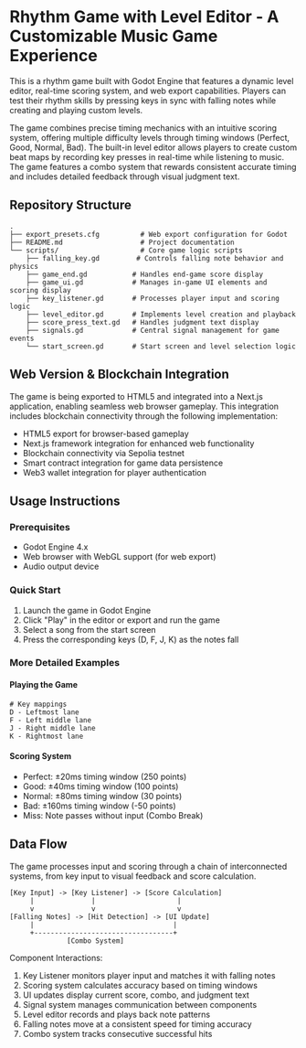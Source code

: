 # Rhythm Game with Level Editor - A Customizable Music Game Experience

This is a rhythm game built with Godot Engine that features a dynamic level editor, real-time scoring system, and web export capabilities. Players can test their rhythm skills by pressing keys in sync with falling notes while creating and playing custom levels.

The game combines precise timing mechanics with an intuitive scoring system, offering multiple difficulty levels through timing windows (Perfect, Good, Normal, Bad). The built-in level editor allows players to create custom beat maps by recording key presses in real-time while listening to music. The game features a combo system that rewards consistent accurate timing and includes detailed feedback through visual judgment text.

## Repository Structure
```
.
├── export_presets.cfg          # Web export configuration for Godot
├── README.md                   # Project documentation
└── scripts/                    # Core game logic scripts
    ├── falling_key.gd         # Controls falling note behavior and physics
    ├── game_end.gd           # Handles end-game score display
    ├── game_ui.gd            # Manages in-game UI elements and scoring display
    ├── key_listener.gd       # Processes player input and scoring logic
    ├── level_editor.gd       # Implements level creation and playback
    ├── score_press_text.gd   # Handles judgment text display
    ├── signals.gd            # Central signal management for game events
    └── start_screen.gd       # Start screen and level selection logic
```

## Web Version & Blockchain Integration
The game is being exported to HTML5 and integrated into a Next.js application, enabling seamless web browser gameplay. This integration includes blockchain connectivity through the following implementation:

- HTML5 export for browser-based gameplay
- Next.js framework integration for enhanced web functionality
- Blockchain connectivity via Sepolia testnet
- Smart contract integration for game data persistence
- Web3 wallet integration for player authentication

## Usage Instructions
### Prerequisites
- Godot Engine 4.x
- Web browser with WebGL support (for web export)
- Audio output device
### Quick Start
1. Launch the game in Godot Engine
2. Click "Play" in the editor or export and run the game
3. Select a song from the start screen
4. Press the corresponding keys (D, F, J, K) as the notes fall

### More Detailed Examples
#### Playing the Game
```gdscript
# Key mappings
D - Leftmost lane
F - Left middle lane
J - Right middle lane
K - Rightmost lane
```

#### Scoring System
- Perfect: ±20ms timing window (250 points)
- Good: ±40ms timing window (100 points)
- Normal: ±80ms timing window (30 points)
- Bad: ±160ms timing window (-50 points)
- Miss: Note passes without input (Combo Break)

## Data Flow
The game processes input and scoring through a chain of interconnected systems, from key input to visual feedback and score calculation.

```ascii
[Key Input] -> [Key Listener] -> [Score Calculation]
     |              |                    |
     v              v                    v
[Falling Notes] -> [Hit Detection] -> [UI Update]
     |                                  |
     +----------------------------------+
              [Combo System]
```

Component Interactions:
1. Key Listener monitors player input and matches it with falling notes
2. Scoring system calculates accuracy based on timing windows
3. UI updates display current score, combo, and judgment text
4. Signal system manages communication between components
5. Level editor records and plays back note patterns
6. Falling notes move at a consistent speed for timing accuracy
7. Combo system tracks consecutive successful hits
